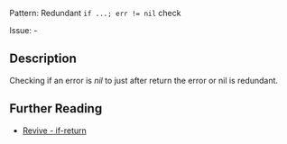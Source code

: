 Pattern: Redundant `if ...; err != nil` check

Issue: -

## Description

Checking if an error is _nil_ to just after return the error or nil is redundant.

## Further Reading

* [Revive - if-return](https://revive.run/r#if-return)